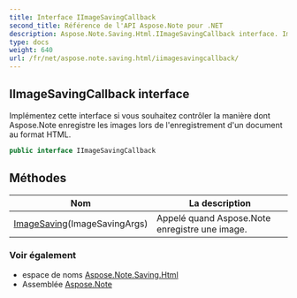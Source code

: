 ```yaml
---
title: Interface IImageSavingCallback
second_title: Référence de l'API Aspose.Note pour .NET
description: Aspose.Note.Saving.Html.IImageSavingCallback interface. Implémentez cette interface si vous souhaitez contrôler la manière dont Aspose.Note enregistre les images lors de lenregistrement dun document au format HTML.
type: docs
weight: 640
url: /fr/net/aspose.note.saving.html/iimagesavingcallback/
---
```

## IImageSavingCallback interface

Implémentez cette interface si vous souhaitez contrôler la manière dont Aspose.Note enregistre les images lors de l'enregistrement d'un document au format HTML.

```csharp
public interface IImageSavingCallback
```

## Méthodes

| Nom | La description |
| --- | --- |
| [ImageSaving](../../aspose.note.saving.html/iimagesavingcallback/imagesaving/)(ImageSavingArgs) | Appelé quand Aspose.Note enregistre une image. |

### Voir également

* espace de noms [Aspose.Note.Saving.Html](../../aspose.note.saving.html/)
* Assemblée [Aspose.Note](../../)


